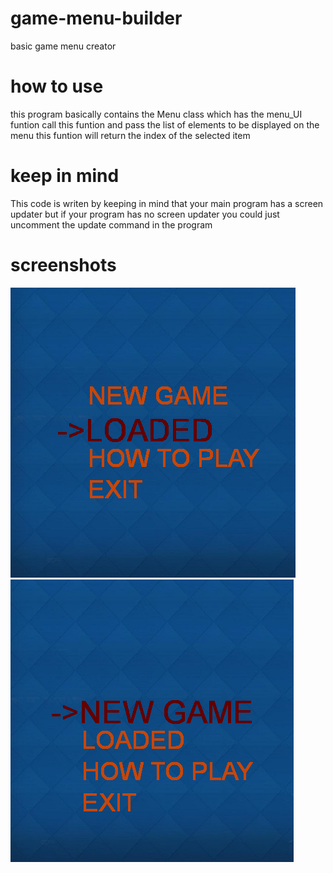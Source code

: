 # game-menu-builder
basic game menu creator

# how to use
this program basically contains the Menu class which has the menu_UI funtion
call this funtion and pass the list of elements to be displayed on the menu
this funtion will return the index of the selected item

# keep in mind
This code is writen by keeping in mind that your main program has a screen updater
but if your program has no screen updater you could just uncomment the update command in the program

# screenshots
![screenshot](menu_selection1.PNG?raw=true "menu_selection")
![screenshot](menu_selection2.PNG?row=true "menu_selection")

